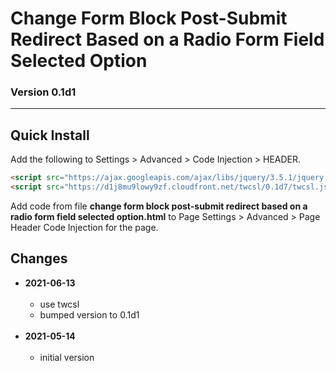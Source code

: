 # Change Form Block Post-Submit Redirect Based on a Radio Form Field Selected Option

### Version 0.1d1

---

## Quick Install

Add the following to Settings > Advanced > Code Injection > HEADER.

```html
<script src="https://ajax.googleapis.com/ajax/libs/jquery/3.5.1/jquery.min.js"></script>
<script src="https://d1j8mu9lowy9zf.cloudfront.net/twcsl/0.1d7/twcsl.js"></script>
```

Add code from file **change form block post-submit redirect based on a radio
form field selected option.html** to Page Settings > Advanced >
Page Header Code Injection for the page.

## Changes

* **2021-06-13**
<br><br>
  * use twcsl
  * bumped version to 0.1d1
  <br><br>
* **2021-05-14**
<br><br>
  * initial version
